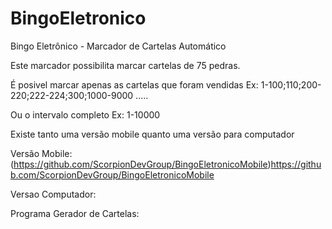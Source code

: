 # BingoEletronico
Bingo Eletrônico - Marcador de Cartelas Automático

Este marcador possibilita marcar cartelas de 75 pedras.

É posivel marcar apenas as cartelas que foram vendidas Ex: 1-100;110;200-220;222-224;300;1000-9000 .....

Ou o intervalo completo Ex: 1-10000

Existe tanto uma versão mobile quanto uma versão para computador

Versão Mobile: (https://github.com/ScorpionDevGroup/BingoEletronicoMobile)https://github.com/ScorpionDevGroup/BingoEletronicoMobile

Versao Computador: 

Programa Gerador de Cartelas: 
